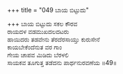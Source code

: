 +++
title = "049 ಬಾಯ ಬಿಟ್ಟುದು"

+++
ಬಾಯ ಬಿಟ್ಟುದು ಸಕಲ ಕೌರವ  
ರಾಯದಳ ವಡಮುಖದಲದಟರು  
ಹಾಯಿದರು ತಡವೇನು ತೆರದೆರಸಾಯ್ತು ಕುರುಸೇನೆ  
ಕಾಯಬೇಕೆಂದೆನುತ ವರ ಗಾಂ  
ಗೇಯ ಚಾಪವ ಮಿಡಿದು ಬೆರಳಲಿ  
ಸಾಯಕವ ತೂಗುತ್ತ ತಡೆದನು ಪಾರ್ಥನುರವಣೆಯ      ॥49॥